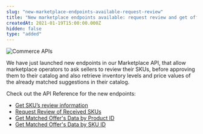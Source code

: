 ```yaml
---
slug: "new-marketplace-endpoints-available-request-review"
title: "New marketplace endpoints available: request review and get offer's data"
createdAt: 2021-01-19T15:00:00.000Z
hidden: false
type: "added"
---
```


![Commerce APIs](https://cdn.jsdelivr.net/gh/vtexdocs/dev-portal-content@main/images/new-marketplace-endpoints-available-request-review-0.png)

We have just launched new endpoints in our Marketplace API, that allow marketplace operators to ask sellers to review their SKUs, before approving them to their catalog and also retrieve inventory levels and price values of the already matched suggestions in their catalog.

Check out the API Reference for the new endpoints:

- [Get SKU’s review information](https://developers.vtex.com/vtex-developer-docs/reference/review-received-skus#get-sku-review-information)
- [Request Review of Received SKUs](https://developers.vtex.com/vtex-developer-docs/reference/review-received-skus#request-sku-review)
- [Get Matched Offer's Data by Product ID](https://developers.vtex.com/docs/api-reference/marketplace-apis#get-/offer-manager/pvt/product/-productId-)
- [Get Matched Offer's Data by SKU ID](https://developers.vtex.com/docs/api-reference/marketplace-apis#get-/offer-manager/pvt/product/-productId-/sku/-skuId-)

